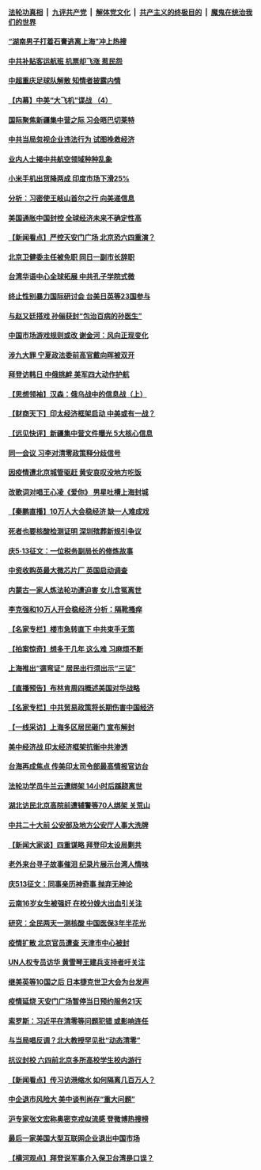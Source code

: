 ####  [法轮功真相](../../../../basic/blob/master/README.md?t=05261631) &nbsp;|&nbsp; [九评共产党](../../../../9ping.md/blob/master/README.md?t=05261631) &nbsp;|&nbsp; [解体党文化](../../../../jtdwh.md/blob/master/README.md?t=05261631)  &nbsp;|&nbsp; [共产主义的终极目的](../../../../gczydzjmd.md/blob/master/README.md?t=05261631) &nbsp;|&nbsp; [魔鬼在统治我们的世界](../../../../mgztzwmdsj.md/blob/master/README.md?t=05261631) 

#### [“湖南男子打着石膏逃离上海”冲上热搜](../pages/nsc413/n13745654.md?t=05261631) 

#### [中共补贴客运航班 机票却飞涨 惹民怨](../pages/nsc413/n13745645.md?t=05261631) 

#### [中超重庆足球队解散 知情者披露内情](../pages/nsc413/n13745612.md?t=05261631) 


#### [【内幕】中美“大飞机”谍战 （4）](../pages/nsc413/n13745555.md?t=05261631) 

#### [国际聚焦新疆集中营之际 习会晤巴切莱特](../pages/nsc413/n13745118.md?t=05261631) 

#### [中共当局忽视企业违法行为 试图挽救经济](../pages/nsc413/n13745568.md?t=05261631) 

#### [业内人士揭中共航空领域种种乱象](../pages/nsc413/n13745602.md?t=05261631) 

#### [小米手机出货降两成 印度市场下滑25%](../pages/nsc413/n13745576.md?t=05261631) 

#### [分析：习密使王岐山首尔之行 向美递信息](../pages/nsc413/n13745482.md?t=05261631) 

#### [美国通胀中国封控 全球经济未来不确定性高](../pages/nsc413/n13745529.md?t=05261631) 

#### [【新闻看点】严控天安门广场 北京恐六四重演？](../pages/nsc413/n13745195.md?t=05261631) 

#### [北京卫健委主任被免职 同日一副市长辞职](../pages/nsc413/n13745420.md?t=05261631) 

#### [台湾华语中心全球拓展 中共孔子学院式微](../pages/nsc413/n13745484.md?t=05261631) 

#### [终止性别暴力国际研讨会 台美日英等23国参与](../pages/nsc413/n13745455.md?t=05261631) 

#### [与赵又廷搭戏 孙俪获封“包治百病的孙医生”](../pages/nsc413/n13745325.md?t=05261631) 

#### [中国市场游戏规则或改 谢金河：风向正现变化](../pages/nsc413/n13745383.md?t=05261631) 

#### [涉九大罪 宁夏政法委前高官戴向晖被双开](../pages/nsc413/n13745421.md?t=05261631) 

#### [拜登访韩日 中俄挑衅 美军四大动作护航](../pages/nsc413/n13745423.md?t=05261631) 

#### [【思想领袖】汉森：俄乌战中的信息战（上）](../pages/nsc413/n13709254.md?t=05261631) 

#### [【财商天下】印太经济框架启动 中美或有一战？](../pages/nsc413/n13745214.md?t=05261631) 

#### [【远见快评】新疆集中营文件曝光 5大核心信息](../pages/nsc413/n13745312.md?t=05261631) 

#### [同一会议 习李对清零政策释分歧信号](../pages/nsc413/n13745273.md?t=05261631) 

#### [因疫情遭北京城管驱赶 黄安哀叹没地方吃饭](../pages/nsc413/n13745265.md?t=05261631) 

#### [改歌词对唱王心凌《爱你》 男星吐槽上海封城](../pages/nsc413/n13745219.md?t=05261631) 

#### [【秦鹏直播】10万人大会稳经济 缺一人难成戏](../pages/nsc413/n13745294.md?t=05261631) 

#### [死者也要核酸检测证明 深圳殡葬新规引争议](../pages/nsc413/n13745275.md?t=05261631) 

#### [庆5·13征文：一位税务副局长的修炼故事](../pages/nsc413/n13745006.md?t=05261631) 

#### [中资收购英最大微芯片厂 英国启动调查](../pages/nsc413/n13745209.md?t=05261631) 

#### [内蒙古一家人炼法轮功遭迫害 女儿含冤离世](../pages/nsc413/n13744475.md?t=05261631) 

#### [李克强和10万人开会稳经济 分析：隔靴搔痒](../pages/nsc413/n13744468.md?t=05261631) 

#### [【名家专栏】楼市急转直下 中共束手无策](../pages/nsc413/n13745026.md?t=05261631) 

#### [【拍案惊奇】想多干几年 这么难 习麻烦不断](../pages/nsc413/n13745170.md?t=05261631) 

#### [上海推出“遛弯证” 居民出行须出示“三证”](../pages/nsc413/n13745216.md?t=05261631) 

#### [【直播预告】布林肯周四概述美国对华战略](../pages/nsc413/n13745109.md?t=05261631) 

#### [【名家专栏】中共贸易政策将长期伤害中国经济](../pages/nsc413/n13744289.md?t=05261631) 

#### [【一线采访】上海多区居民砸门 宣布解封](../pages/nsc413/n13744846.md?t=05261631) 

#### [美中经济战 印太经济框架抗衡中共渗透](../pages/nsc413/n13744604.md?t=05261631) 

#### [台海再成焦点 传美印太司令部最高情报官访台](../pages/nsc413/n13744969.md?t=05261631) 

#### [法轮功学员牛兰云遭绑架 14小时后蹊跷离世](../pages/nsc413/n13744926.md?t=05261631) 

#### [湖北访民北京高院前遭辅警等70人绑架 关荒山](../pages/nsc413/n13745002.md?t=05261631) 

#### [中共二十大前 公安部及地方公安厅人事大洗牌](../pages/nsc413/n13745022.md?t=05261631) 

#### [【新闻大家谈】四重谋略 拜登印太设局剿共](../pages/nsc413/n13744616.md?t=05261631) 

#### [老外来台寻子故事催泪 纪录片展示台湾人情味](../pages/nsc413/n13744778.md?t=05261631) 

#### [庆513征文：同事亲历神奇事 抛弃无神论](../pages/nsc413/n13744377.md?t=05261631) 

#### [云南16岁女生被强奸 在校分娩大出血引关注](../pages/nsc413/n13744932.md?t=05261631) 

#### [研究：全民两天一测核酸 中国医保3年半花光](../pages/nsc413/n13744928.md?t=05261631) 

#### [疫情扩散 北京官员遭查 天津市中心被封](../pages/nsc413/n13744729.md?t=05261631) 

#### [UN人权专员访华 黄雪琴王建兵支持者吁关注](../pages/nsc413/n13744651.md?t=05261631) 

#### [继美英等10国之后 日本捷克世卫大会为台发声](../pages/nsc413/n13744722.md?t=05261631) 

#### [疫情延烧 天安门广场暂停当日预约服务21天](../pages/nsc413/n13744786.md?t=05261631) 

#### [索罗斯：习近平在清零等问题犯错 或影响连任](../pages/nsc413/n13744730.md?t=05261631) 

#### [与当局唱反调？北大教授罕见批“动态清零”](../pages/nsc413/n13744643.md?t=05261631) 


#### [抗议封校 六四前北京多所高校学生校内游行](../pages/nsc413/n13744574.md?t=05261631) 

#### [【新闻看点】传习访港缩水 如何隔离几百万人？](../pages/nsc413/n13744426.md?t=05261631) 

#### [中企退市风险大 美中谈判尚存“重大问题”](../pages/nsc413/n13744554.md?t=05261631) 

#### [沪专家张文宏称奥密克戎似流感 登微博热搜榜](../pages/nsc413/n13744510.md?t=05261631) 

#### [最后一家美国大型互联网企业退出中国市场](../pages/nsc413/n13744579.md?t=05261631) 

#### [【横河观点】拜登说军事介入保卫台湾是口误？](../pages/nsc413/n13744504.md?t=05261631) 

